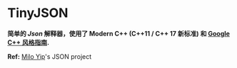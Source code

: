 # TinyJSON
**简单的 *Json* 解释器，使用了 Modern C++ (C++11 / C++ 17 新标准) 和 [Google C++ 风格指南](https://zh-google-styleguide.readthedocs.io/en/latest/google-cpp-styleguide/).**





**Ref:**  [Milo Yip](https://github.com/miloyip/json-tutorial)'s JSON project